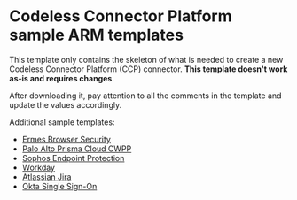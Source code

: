 # Codeless Connector Platform sample ARM templates

This template only contains the skeleton of what is needed to create a new Codeless Connector Platform (CCP) connector. **This template doesn't work as-is and requires changes**.

After downloading it, pay attention to all the comments in the template and update the values accordingly.

Additional sample templates:

- [Ermes Browser Security](https://github.com/Azure/Azure-Sentinel/tree/master/Solutions/Ermes%20Browser%20Security/Data%20Connectors/ErmesBrowserSecurityEvents_ccp)
- [Palo Alto Prisma Cloud CWPP](https://github.com/Azure/Azure-Sentinel/tree/master/Solutions/Palo%20Alto%20Prisma%20Cloud%20CWPP/Data%20Connectors/PaloAltoPrismaCloudCWPP_ccp)
- [Sophos Endpoint Protection](https://github.com/Azure/Azure-Sentinel/tree/master/Solutions/Sophos%20Endpoint%20Protection/Data%20Connectors/SophosEP_ccp)
- [Workday](https://github.com/Azure/Azure-Sentinel/tree/master/Solutions/Workday/Data%20Connectors/Workday_ccp)
- [Atlassian Jira](https://github.com/Azure/Azure-Sentinel/tree/master/Solutions/AtlassianJiraAudit/Data%20Connectors/JiraAuditAPISentinelConnector_ccpv2)
- [Okta Single Sign-On](https://github.com/Azure/Azure-Sentinel/tree/master/Solutions/Okta%20Single%20Sign-On/Data%20Connectors/OktaNativePollerConnectorV2)
